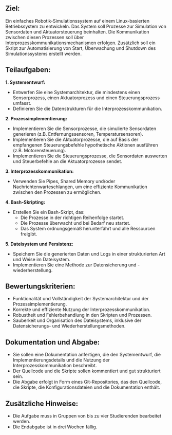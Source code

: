 ## Ziel:
Ein einfaches Robotik-Simulationssystem auf einem Linux-basierten Betriebssystem zu entwickeln. Das System soll Prozesse zur Simulation von Sensordaten und Aktuatorsteuerung beinhalten. Die Kommunikation zwischen diesen Prozessen soll über Interprozesskommunikationsmechanismen erfolgen. Zusätzlich soll ein Skript zur Automatisierung von Start, Überwachung und Shutdown des Simulationssystems erstellt werden.

## Teilaufgaben:

**1. Systementwurf:**
   - Entwerfen Sie eine Systemarchitektur, die mindestens einen Sensorprozess, einen Aktuatorprozess und einen Steuerungsprozess umfasst.
   - Definieren Sie die Datenstrukturen für die Interprozesskommunikation.

**2. Prozessimplementierung:**
   - Implementieren Sie die Sensorprozesse, die simulierte Sensordaten generieren (z.B. Entfernungssensoren, Temperatursensoren).
   - Implementieren Sie die Aktuatorprozesse, die auf Basis der empfangenen Steuerungsbefehle hypothetische Aktionen ausführen (z.B. Motorensteuerung).
   - Implementieren Sie die Steuerungsprozesse, die Sensordaten auswerten und Steuerbefehle an die Aktuatorprozesse sendet.

**3. Interprozesskommunikation:**
   - Verwenden Sie Pipes, Shared Memory und/oder Nachrichtenwarteschlangen, um eine effiziente Kommunikation zwischen den Prozessen zu ermöglichen.

**4. Bash-Skripting:**
   - Erstellen Sie ein Bash-Skript, das:
     - Die Prozesse in der richtigen Reihenfolge startet.
     - Die Prozesse überwacht und bei Bedarf neu startet.
     - Das System ordnungsgemäß herunterfährt und alle Ressourcen freigibt.

**5. Dateisystem und Persistenz:**
   - Speichern Sie die generierten Daten und Logs in einer strukturierten Art und Weise im Dateisystem.
   - Implementieren Sie eine Methode zur Datensicherung und -wiederherstellung.

## Bewertungskriterien:
- Funktionalität und Vollständigkeit der Systemarchitektur und der Prozessimplementierung.
- Korrekte und effiziente Nutzung der Interprozesskommunikation.
- Robustheit und Fehlerbehandlung in den Skripten und Prozessen.
- Sauberkeit und Organisation des Dateisystems, inklusive der Datensicherungs- und Wiederherstellungsmethoden.

## Dokumentation und Abgabe:
- Sie sollen eine Dokumentation anfertigen, die den Systementwurf, die Implementierungsdetails und die Nutzung der Interprozesskommunikation beschreibt.
- Der Quellcode und die Skripte sollen kommentiert und gut strukturiert sein.
- Die Abgabe erfolgt in Form eines Git-Repositories, das den Quellcode, die Skripte, die Konfigurationsdateien und die Dokumentation enthält.

## Zusätzliche Hinweise:
- Die Aufgabe muss in Gruppen von bis zu vier Studierenden bearbeitet werden.
- Die Endabgabe ist in drei Wochen fällig.